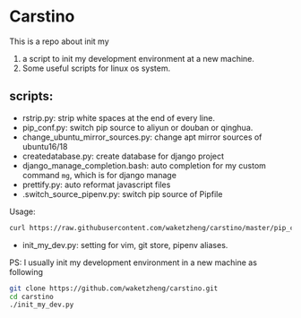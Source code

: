 # Carstino
This is a repo about init my

1. a script to init my development environment at a new machine.
2. Some useful scripts for linux os system.

## scripts:
- rstrip.py: strip white spaces at the end of every line.
- pip_conf.py: switch pip source to aliyun or douban or qinghua.
- change_ubuntu_mirror_sources.py: change apt mirror sources of ubuntu16/18
- createdatabase.py: create database for django project
- django_manage_completion.bash: auto completion for my custom command `mg`, which is for django manage
- prettify.py: auto reformat javascript files
- .switch_source_pipenv.py: switch pip source of Pipfile


Usage:
```bash
curl https://raw.githubusercontent.com/waketzheng/carstino/master/pip_conf.py|python
```

- init_my_dev.py: setting for vim, git store, pipenv aliases.

PS: I usually init my development environment in a new machine as following

```bash
git clone https://github.com/waketzheng/carstino.git
cd carstino
./init_my_dev.py
```
